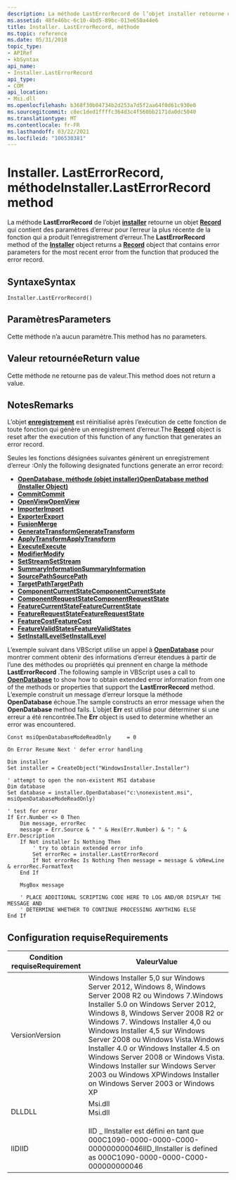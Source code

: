 ```yaml
---
description: La méthode LastErrorRecord de l’objet installer retourne un objet record qui contient des paramètres d’erreur pour l’erreur la plus récente de la fonction qui a produit l’enregistrement d’erreur.
ms.assetid: 48fe46bc-6c10-4bd5-89bc-013e650a44e6
title: Installer. LastErrorRecord, méthode
ms.topic: reference
ms.date: 05/31/2018
topic_type:
- APIRef
- kbSyntax
api_name:
- Installer.LastErrorRecord
api_type:
- COM
api_location:
- Msi.dll
ms.openlocfilehash: b368f30b04734b2d253a7d5f2aa64f0d61c930e0
ms.sourcegitcommit: c8ec1ded1ffffc364d3c4f560bb2171da0dc5040
ms.translationtype: MT
ms.contentlocale: fr-FR
ms.lasthandoff: 03/22/2021
ms.locfileid: "106530381"
---
```

# <a name="installerlasterrorrecord-method"></a><span data-ttu-id="b4708-103">Installer. LastErrorRecord, méthode</span><span class="sxs-lookup"><span data-stu-id="b4708-103">Installer.LastErrorRecord method</span></span>

<span data-ttu-id="b4708-104">La méthode **LastErrorRecord** de l’objet [**installer**](installer-object.md) retourne un objet [**Record**](record-object.md) qui contient des paramètres d’erreur pour l’erreur la plus récente de la fonction qui a produit l’enregistrement d’erreur.</span><span class="sxs-lookup"><span data-stu-id="b4708-104">The **LastErrorRecord** method of the [**Installer**](installer-object.md) object returns a [**Record**](record-object.md) object that contains error parameters for the most recent error from the function that produced the error record.</span></span>

## <a name="syntax"></a><span data-ttu-id="b4708-105">Syntaxe</span><span class="sxs-lookup"><span data-stu-id="b4708-105">Syntax</span></span>


```JScript
Installer.LastErrorRecord()
```



## <a name="parameters"></a><span data-ttu-id="b4708-106">Paramètres</span><span class="sxs-lookup"><span data-stu-id="b4708-106">Parameters</span></span>

<span data-ttu-id="b4708-107">Cette méthode n’a aucun paramètre.</span><span class="sxs-lookup"><span data-stu-id="b4708-107">This method has no parameters.</span></span>

## <a name="return-value"></a><span data-ttu-id="b4708-108">Valeur retournée</span><span class="sxs-lookup"><span data-stu-id="b4708-108">Return value</span></span>

<span data-ttu-id="b4708-109">Cette méthode ne retourne pas de valeur.</span><span class="sxs-lookup"><span data-stu-id="b4708-109">This method does not return a value.</span></span>

## <a name="remarks"></a><span data-ttu-id="b4708-110">Notes</span><span class="sxs-lookup"><span data-stu-id="b4708-110">Remarks</span></span>

<span data-ttu-id="b4708-111">L’objet [**enregistrement**](record-object.md) est réinitialisé après l’exécution de cette fonction de toute fonction qui génère un enregistrement d’erreur.</span><span class="sxs-lookup"><span data-stu-id="b4708-111">The [**Record**](record-object.md) object is reset after the execution of this function of any function that generates an error record.</span></span>

<span data-ttu-id="b4708-112">Seules les fonctions désignées suivantes génèrent un enregistrement d’erreur :</span><span class="sxs-lookup"><span data-stu-id="b4708-112">Only the following designated functions generate an error record:</span></span>

-   [<span data-ttu-id="b4708-113">**OpenDatabase, méthode (objet installer)**</span><span class="sxs-lookup"><span data-stu-id="b4708-113">**OpenDatabase method (Installer Object)**</span></span>](installer-opendatabase.md)
-   [<span data-ttu-id="b4708-114">**Commit**</span><span class="sxs-lookup"><span data-stu-id="b4708-114">**Commit**</span></span>](database-commit.md)
-   [<span data-ttu-id="b4708-115">**OpenView**</span><span class="sxs-lookup"><span data-stu-id="b4708-115">**OpenView**</span></span>](database-openview.md)
-   [<span data-ttu-id="b4708-116">**Importer**</span><span class="sxs-lookup"><span data-stu-id="b4708-116">**Import**</span></span>](database-import.md)
-   [<span data-ttu-id="b4708-117">**Exporter**</span><span class="sxs-lookup"><span data-stu-id="b4708-117">**Export**</span></span>](database-export.md)
-   [<span data-ttu-id="b4708-118">**Fusion**</span><span class="sxs-lookup"><span data-stu-id="b4708-118">**Merge**</span></span>](database-merge.md)
-   [<span data-ttu-id="b4708-119">**GenerateTransform**</span><span class="sxs-lookup"><span data-stu-id="b4708-119">**GenerateTransform**</span></span>](database-generatetransform.md)
-   [<span data-ttu-id="b4708-120">**ApplyTransform**</span><span class="sxs-lookup"><span data-stu-id="b4708-120">**ApplyTransform**</span></span>](database-applytransform.md)
-   [<span data-ttu-id="b4708-121">**Execute**</span><span class="sxs-lookup"><span data-stu-id="b4708-121">**Execute**</span></span>](view-execute.md)
-   [<span data-ttu-id="b4708-122">**Modifier**</span><span class="sxs-lookup"><span data-stu-id="b4708-122">**Modify**</span></span>](view-modify.md)
-   [<span data-ttu-id="b4708-123">**SetStream**</span><span class="sxs-lookup"><span data-stu-id="b4708-123">**SetStream**</span></span>](record-setstream.md)
-   [<span data-ttu-id="b4708-124">**SummaryInformation**</span><span class="sxs-lookup"><span data-stu-id="b4708-124">**SummaryInformation**</span></span>](database-summaryinformation.md)
-   [<span data-ttu-id="b4708-125">**SourcePath**</span><span class="sxs-lookup"><span data-stu-id="b4708-125">**SourcePath**</span></span>](session-sourcepath.md)
-   [<span data-ttu-id="b4708-126">**TargetPath**</span><span class="sxs-lookup"><span data-stu-id="b4708-126">**TargetPath**</span></span>](session-targetpath.md)
-   [<span data-ttu-id="b4708-127">**ComponentCurrentState**</span><span class="sxs-lookup"><span data-stu-id="b4708-127">**ComponentCurrentState**</span></span>](session-componentcurrentstate.md)
-   [<span data-ttu-id="b4708-128">**ComponentRequestState**</span><span class="sxs-lookup"><span data-stu-id="b4708-128">**ComponentRequestState**</span></span>](session-componentrequeststate.md)
-   [<span data-ttu-id="b4708-129">**FeatureCurrentState**</span><span class="sxs-lookup"><span data-stu-id="b4708-129">**FeatureCurrentState**</span></span>](session-featurecurrentstate.md)
-   [<span data-ttu-id="b4708-130">**FeatureRequestState**</span><span class="sxs-lookup"><span data-stu-id="b4708-130">**FeatureRequestState**</span></span>](session-featurerequeststate.md)
-   [<span data-ttu-id="b4708-131">**FeatureCost**</span><span class="sxs-lookup"><span data-stu-id="b4708-131">**FeatureCost**</span></span>](session-featurecost.md)
-   [<span data-ttu-id="b4708-132">**FeatureValidStates**</span><span class="sxs-lookup"><span data-stu-id="b4708-132">**FeatureValidStates**</span></span>](session-featurevalidstates.md)
-   [<span data-ttu-id="b4708-133">**SetInstallLevel**</span><span class="sxs-lookup"><span data-stu-id="b4708-133">**SetInstallLevel**</span></span>](session-setinstalllevel.md)

<span data-ttu-id="b4708-134">L’exemple suivant dans VBScript utilise un appel à [**OpenDatabase**](installer-opendatabase.md) pour montrer comment obtenir des informations d’erreur étendues à partir de l’une des méthodes ou propriétés qui prennent en charge la méthode **LastErrorRecord** .</span><span class="sxs-lookup"><span data-stu-id="b4708-134">The following sample in VBScript uses a call to [**OpenDatabase**](installer-opendatabase.md) to show how to obtain extended error information from one of the methods or properties that support the **LastErrorRecord** method.</span></span> <span data-ttu-id="b4708-135">L’exemple construit un message d’erreur lorsque la méthode **OpenDatabase** échoue.</span><span class="sxs-lookup"><span data-stu-id="b4708-135">The sample constructs an error message when the **OpenDatabase** method fails.</span></span> <span data-ttu-id="b4708-136">L’objet **Err** est utilisé pour déterminer si une erreur a été rencontrée.</span><span class="sxs-lookup"><span data-stu-id="b4708-136">The **Err** object is used to determine whether an error was encountered.</span></span>


```VB
Const msiOpenDatabaseModeReadOnly     = 0

On Error Resume Next ' defer error handling

Dim installer
Set installer = CreateObject("WindowsInstaller.Installer")

' attempt to open the non-existent MSI database
Dim database
Set database = installer.OpenDatabase("c:\nonexistent.msi", msiOpenDatabaseModeReadOnly)

' test for error
If Err.Number <> 0 Then
    Dim message, errorRec
    message = Err.Source & " " & Hex(Err.Number) & ": " & Err.Description
    If Not installer Is Nothing Then
        ' try to obtain extended error info
        Set errorRec = installer.LastErrorRecord
        If Not errorRec Is Nothing Then message = message & vbNewLine & errorRec.FormatText
    End If

    MsgBox message

    ' PLACE ADDITIONAL SCRIPTING CODE HERE TO LOG AND/OR DISPLAY THE MESSAGE AND
    ' DETERMINE WHETHER TO CONTINUE PROCESSING ANYTHING ELSE
End If
```



## <a name="requirements"></a><span data-ttu-id="b4708-137">Configuration requise</span><span class="sxs-lookup"><span data-stu-id="b4708-137">Requirements</span></span>



| <span data-ttu-id="b4708-138">Condition requise</span><span class="sxs-lookup"><span data-stu-id="b4708-138">Requirement</span></span> | <span data-ttu-id="b4708-139">Valeur</span><span class="sxs-lookup"><span data-stu-id="b4708-139">Value</span></span> |
|--------------------|---------------------------------------------------------------------------------------------------------------------------------------------------------------------------------------------------------------------------------------------------------|
| <span data-ttu-id="b4708-140">Version</span><span class="sxs-lookup"><span data-stu-id="b4708-140">Version</span></span><br/> | <span data-ttu-id="b4708-141">Windows Installer 5,0 sur Windows Server 2012, Windows 8, Windows Server 2008 R2 ou Windows 7.</span><span class="sxs-lookup"><span data-stu-id="b4708-141">Windows Installer 5.0 on Windows Server 2012, Windows 8, Windows Server 2008 R2 or Windows 7.</span></span> <span data-ttu-id="b4708-142">Windows Installer 4,0 ou Windows Installer 4,5 sur Windows Server 2008 ou Windows Vista.</span><span class="sxs-lookup"><span data-stu-id="b4708-142">Windows Installer 4.0 or Windows Installer 4.5 on Windows Server 2008 or Windows Vista.</span></span> <span data-ttu-id="b4708-143">Windows Installer sur Windows Server 2003 ou Windows XP</span><span class="sxs-lookup"><span data-stu-id="b4708-143">Windows Installer on Windows Server 2003 or Windows XP</span></span><br/> |
| <span data-ttu-id="b4708-144">DLL</span><span class="sxs-lookup"><span data-stu-id="b4708-144">DLL</span></span><br/>     | <dl> <span data-ttu-id="b4708-145"><dt>Msi.dll</dt></span><span class="sxs-lookup"><span data-stu-id="b4708-145"><dt>Msi.dll</dt></span></span> </dl>                                                                                                                                                                      |
| <span data-ttu-id="b4708-146">IID</span><span class="sxs-lookup"><span data-stu-id="b4708-146">IID</span></span><br/>     | <span data-ttu-id="b4708-147">IID \_ IInstaller est défini en tant que 000C1090-0000-0000-C000-000000000046</span><span class="sxs-lookup"><span data-stu-id="b4708-147">IID\_IInstaller is defined as 000C1090-0000-0000-C000-000000000046</span></span><br/>                                                                                                                                                                           |



 

 




